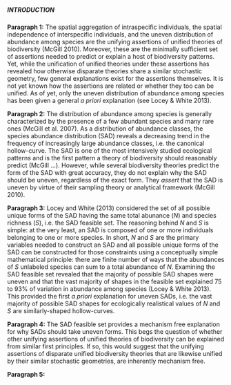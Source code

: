 ##### INTRODUCTION

**Paragraph 1:** The spatial aggregation of intraspecific individuals, the spatial independence of interspecific individuals, and the uneven distribution of abundance among species are the unifying assertions of unified theories of biodiversity (McGill 2010). 
Moreover, these are the minimally sufficient set of assertions needed to predict or explain a host of biodiversity patterns. 
Yet, while the unification of unified theories under these assertions has revealed how otherwise disparate theories share a similar stochastic geometry, few general explanations exist for the assertions themselves. 
It is not yet known how the assertions are related or whether they too can be unified. 
As of yet, only the uneven distribution of abundance among species has been given a general *a priori* explanation (see Locey & White 2013).

**Paragraph 2:** The distribution of abundance among species is generally characterized by the presence of a few abundant species and many rare ones (McGill et al. 2007).
As a distribution of abundance classes, the species abundance distribution (SAD) reveals a decreasing trend in the frequency of increasingly large abundance classes, i.e. the canonical hollow-curve.
The SAD is one of the most intensively studied ecological patterns and is the first pattern a theory of biodiversity should reasonably predict (McGill ...). 
However, while several biodiversity theories predict the form of the SAD with great accuracy, they do not explain why the SAD should be uneven, regardless of the exact form. 
They *assert* that the SAD is uneven by virtue of their sampling theory or analytical framework (McGill 2010).

**Paragraph 3:** Locey and White (2013) considered the set of all possible unique forms of the SAD having the same total abunance (*N*) and species richness (*S*), i.e. the SAD feasible set. 
The reasoning behind *N* and *S* is simple: at the very least, an SAD is composed of one or more individuals belonging to one or more species.
In short, *N* and *S* are the primary variables needed to construct an SAD and all possible unique forms of the SAD can be constructed for those constraints using a conceptually simple mathematical principle: there are finite number of ways that the abundances of *S* unlabeled species can sum to a total abundance of *N*.
Examining the SAD feasible set revealed that the majority of possible SAD shapes were uneven and that the vast majority of shapes in the feasible set explained 75 to 93% of variation in abundance among species (Locey & White 2013).
This provided the first *a priori* explanation for uneven SADs, i.e. the vast majority of possible SAD shapes for ecologically realistical values of *N* and *S* are similarly-shaped hollow-curves.

**Paragraph 4:** The SAD feasible set provides a mechanism free explanation for why SADs should take uneven forms.
This begs the question of whether other unifying assertions of unified theories of biodiversity can be explained from similar first principles.
If so, this would suggest that the unifying assertions of disparate unified biodiversity theories that are likewise unified by their similar stochastic geometries, are inherently mechanism free.

**Paragraph 5:** 